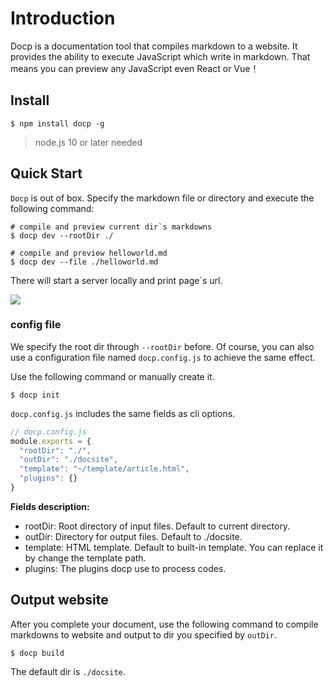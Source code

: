 # Introduction

Docp is a documentation tool that compiles markdown to a  website. It provides the ability to execute JavaScript which write in markdown. That means  you can preview any JavaScript even React or Vue！

## Install

```shell
$ npm install docp -g
```

> node.js 10 or later needed


## Quick Start

`Docp` is out of box. Specify the markdown file or directory and execute the following command:

```shell
# compile and preview current dir`s markdowns
$ docp dev --rootDir ./

# compile and preview helloworld.md
$ docp dev --file ./helloworld.md
```

There will start a server locally and print page`s url.

![](http://img.tanghb.cn/dev.jpg)



### config file

We specify the root dir through `--rootDir` before. Of course, you can also use a configuration file named `docp.config.js` to achieve the same effect.

Use the following command or manually create it.

```shell
$ docp init
```

 `docp.config.js` includes the same fields as cli options.

```javascript
// docp.config.js
module.exports = {
  "rootDir": "./",
  "outDir": "./docsite",
  "template": "~/template/article.html",
  "plugins": {}
}
```

**Fields description:**

- rootDir: Root directory of input files. Default to current directory.
- outDir: Directory for output files. Default to ./docsite.
- template: HTML template. Default to built-in template. You can replace it by change the template path.
- plugins: The plugins docp use to process codes.



## Output website

After you complete your document, use the following command to compile markdowns to website and output to dir you specified by `outDir`.

```shell
$ docp build
```

The default dir is `./docsite`.